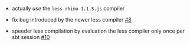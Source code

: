* actually _use_ the `less-rhino-1.1.5.js` compiler

* fix bug introduced by the newer less compiler [#8][i8]

* speeder less compilation by evaluation the less compiler only once per sbt session [#10][i10]

[i8]: https://github.com/softprops/less-sbt/issues/8
[i10]: https://github.com/softprops/less-sbt/issues/10

